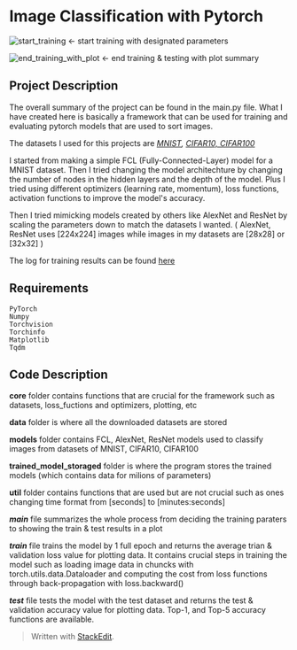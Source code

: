 # Image Classification with Pytorch


![start_training](https://github.com/user-attachments/assets/0eaf6880-0078-450c-bb4c-402ef91a8fd7)
  <- start training with designated parameters

![end_training_with_plot](https://github.com/user-attachments/assets/67832b10-48b9-4b5d-a3cc-94d15ff6a71d)
  <- end training & testing with plot summary



## Project Description
The overall summary of the project can be found in the main.py file.
What I have created here is basically a framework that can be used for training and evaluating pytorch models that are used to sort images.

The datasets I used for this projects are *[MNIST](https://yann.lecun.com/exdb/mnist/), [CIFAR10, CIFAR100](https://www.cs.toronto.edu/~kriz/cifar.html)*

I started from making a simple FCL (Fully-Connected-Layer) model for a MNIST dataset. Then I tried changing the model architechture by changing the number of nodes in the hidden layers and the depth of the model. Plus I tried using different optimizers (learning rate, momentum), loss functions, activation functions to improve the model's accuracy.

Then I tried mimicking models created by others like AlexNet and ResNet by scaling the parameters down to match the datasets I wanted. ( AlexNet, ResNet uses [224x224] images while images in my datasets are [28x28] or [32x32] )

The log for training results can be found [here](https://www.notion.so/Image-Classification-with-Pytorch-2024-06-de768c6be5174752ba5c240dd3192053)


## Requirements
```
PyTorch
Numpy
Torchvision
Torchinfo
Matplotlib
Tqdm
```

## Code Description
**core**  folder contains functions that are crucial for the framework such as datasets, loss_fuctions and optimizers, plotting, etc

**data**  folder is where all the downloaded datasets are stored

**models** folder contains FCL, AlexNet, ResNet models used to classify images from datasets of MNIST, CIFAR10, CIFAR100

**trained_model_storaged**  folder is where the program stores the trained models (which contains data for milions of parameters)

**util**  folder contains functions that are used but are not crucial such as ones changing time format from [seconds] to [minutes:seconds]

***main***  file summarizes the whole process from deciding the training paraters to showing the train & test results in a plot

***train***  file trains the model by 1 full epoch and returns the average trian & validation loss value for plotting data.
It contains crucial steps in training the model such as loading image data in chuncks with torch.utils.data.Dataloader and computing the cost from loss functions through back-propagation with loss.backward()

***test*** file tests the model with the test dataset and returns the test & validation accuracy value for plotting data.
Top-1, and Top-5 accuracy functions are available.

> Written with [StackEdit](https://stackedit.io/).
